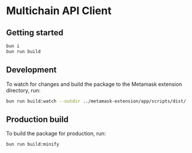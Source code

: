# Multichain API Client

## Getting started

```bash
bun i
bun run build
```

## Development

To watch for changes and build the package to the Metamask extension directory, run:

```bash
bun run build:watch --outdir ../metamask-extension/app/scripts/dist/
```

## Production build

To build the package for production, run:

```bash
bun run build:minify
```
